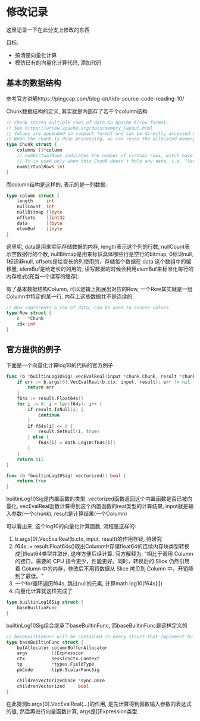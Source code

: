# 修改记录
这里记录一下在此分支上修改的东西

目标:
- 搞清楚向量化计算
- 模仿已有的向量化计算代码, 添加代码

## 基本的数据结构
参考官方讲解https://pingcap.com/blog-cn/tidb-source-code-reading-10/

Chunk数据结构的定义, 其实就是内部存了若干个column结构
```go
// Chunk stores multiple rows of data in Apache Arrow format.
// See https://arrow.apache.org/docs/memory_layout.html
// Values are appended in compact format and can be directly accessed without decoding.
// When the chunk is done processing, we can reuse the allocated memory by resetting it.
type Chunk struct {
	columns []*column
	// numVirtualRows indicates the number of virtual rows, witch have zero columns.
	// It is used only when this Chunk doesn't hold any data, i.e. "len(columns)==0".
	numVirtualRows int
}
```

而column结构是这样的, 表示的是一列数据:
```go
type column struct {
	length     int
	nullCount  int
	nullBitmap []byte
	offsets    []int32
	data       []byte
	elemBuf    []byte
}
```

这里呢, data是用来实际存储数据的内存, length表示这个列的行数, nullCount表示空数据行的个数, nullBitmap是用来标识具体哪些行是空行的bitmap, 0标识null, 1标识非null, offsets是给变长的列使用的，存储每个数据在 data 这个数组中的偏移量, elemBuf是给定长的列用的, 读写数据的时候会利用elemBuf来标准化每行的内存格式(充当一个读写的缓存).

有了基本数据结构Column, 可以逻辑上拓展出对应的Row, 一个Row其实就是一组Column中特定的某一行, 内存上这些数据并不是连续的.

```go
// Row represents a row of data, can be used to assess values.
type Row struct {
	c   *Chunk
	idx int
}
```

## 官方提供的例子
下面是一个向量化计算log10的代码的官方例子

```go
func (b *builtinLog10Sig) vecEvalReal(input *chunk.Chunk, result *chunk.Column) error {
	if err := b.args[0].VecEvalReal(b.ctx, input, result); err != nil {
		return err
	}
	f64s := result.Float64s()
	for i := 0; i < len(f64s); i++ {
		if result.IsNull(i) {
			continue
		}
		if f64s[i] <= 0 {
			result.SetNull(i, true)
		} else {
			f64s[i] = math.Log10(f64s[i])
		}
	}
	return nil
}

func (b *builtinLog10Sig) vectorized() bool {
	return true
}

```

builtinLog10Sig是内置函数的类型, vectorized函数返回这个内置函数是否已被向量化, vecEvalReal函数计算得到这个内置函数的real类型的计算结果, input就是输入参数(一个chunk), result是计算结果(一个Column)

可以看出来, 这个log10的向量化计算函数, 流程是这样的:
1. b.args[0].VecEvalReal(b.ctx, input, result)的作用存疑, 待研究
2. f64s := result.Float64s()取出Column中存储float64的连续内存块类型转换成[]float64类型并取出, 这样方便后续计算. 官方解释为: "相比于调用 Column 的接口，需要的 CPU 指令更少，性能更好。同时，转换后的 Slice 仍然引用着 Column 中的内存，修改后不用将数据从 Slice 拷贝到 Column 中，开销降到了最低。"
3. 一个for循环遍历f64s, 跳过null的元素, 计算math.log10(f64s[i])
4. 向量化计算就这样完成了

```go
type builtinLog10Sig struct {
	baseBuiltinFunc
}

```

builtinLog10Sig组合继承了baseBuiltinFunc, 而baseBuiltinFunc是这样定义的
```go
// baseBuiltinFunc will be contained in every struct that implement builtinFunc interface.
type baseBuiltinFunc struct {
	bufAllocator columnBufferAllocator
	args         []Expression
	ctx          sessionctx.Context
	tp           *types.FieldType
	pbCode       tipb.ScalarFuncSig

	childrenVectorizedOnce *sync.Once
	childrenVectorized     bool
}
```

在此猜测b.args[0].VecEvalReal(...)的作用, 是先计算得到函数输入参数的表达式的值, 然后再进行向量函数计算, args是[]Expression类型